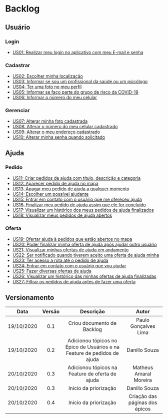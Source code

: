 # Backlog


## Usuário

### Login

- [US01: Realizar meu login no aplicativo com meu E-mail e senha](/pages/modeling/backlog/user/user.md)

### Cadastrar   

- [US02: Escolher minha localização](/pages/modeling/backlog/user/user.md)
- [US03: Informar se sou um profissional da saúde ou um psicólogo](/pages/modeling/backlog/user/user.md)
- [US04: Ter uma foto no meu perfil](/pages/modeling/backlog/user/user.md)
- [US05: Informar se faço parte do grupo de risco da COVID-19](/pages/modeling/backlog/user/user.md)
- [US06: Informar o número do meu celular](/pages/modeling/backlog/user/user.md)

### Gerenciar

- [US07: Alterar minha foto cadastrada](/pages/modeling/backlog/user/user.md)
- [US08: Alterar o número do meu celular cadastrado](/pages/modeling/backlog/user/user.md)
- [US09: Alterar o meu endereço cadastrado](/pages/modeling/backlog/user/user.md)
- [US10: Alterar minha senha quando solicitado](/pages/modeling/backlog/user/user.md)

## Ajuda

### Pedido

- [US11: Criar pedidos de ajuda com título, descrição e categoria](/pages/modeling/backlog/help/help.md)
- [US12: Aparecer pedido de ajuda no mapa](/pages/modeling/backlog/help/help.md)
- [US13: Apagar meu pedido de ajuda a qualquer momento](/pages/modeling/backlog/help/help.md)
- [US14: Escolher um possível ajudante](/pages/modeling/backlog/help/help.md)
- [US15: Entrar em contato com o usuário que me ofereceu ajuda](/pages/modeling/backlog/help/help.md)
- [US16: Finalizar meu pedido de ajuda assim que ele for concluído](/pages/modeling/backlog/help/help.md)
- [US17: Visualizar um histórico dos meus pedidos de ajuda finalizados](/pages/modeling/backlog/help/help.md)
- [US18: Visualizar meus pedidos de ajuda abertos](/pages/modeling/backlog/help/help.md)

### Oferta

- [US19: Ofertar ajuda à pedidos que estão abertos no mapa](/pages/modeling/backlog/help/help.md)
- [US20: Poder finalizar minha oferta de ajuda após ajudar outro usuário](/pages/modeling/backlog/help/help.md)
- [US21: Visualizar minhas ofertas de ajuda em andamento](/pages/modeling/backlog/help/help.md)
- [US22: Ser notificado quando tiverem aceito uma oferta de ajuda minha](/pages/modeling/backlog/help/help.md)
- [US23: Ter acesso a rota até o pedido de ajuda](/pages/modeling/backlog/help/help.md)
- [US24: Entrar em contato com o usuário que vou ajudar](/pages/modeling/backlog/help/help.md)
- [US25: Fazer diversas ofertas de ajuda](/pages/modeling/backlog/help/help.md)
- [US26: Visualizar um histórico das minhas ofertas de ajuda finalizadas](/pages/modeling/backlog/help/help.md)
- [US27: Filtrar os pedidos de ajuda antes de fazer uma oferta](/pages/modeling/backlog/help/help.md)


## Versionamento

|Data|Versão|Descrição|Autor|
|:-:|:-:|:-:|:-:|
|19/10/2020|0.1|Criou documento de Backlog|Paulo Gonçalves Lima|
|19/10/2020|0.2|Adicionou tópicos no Épico de Usuários e na Feature de pedidos de ajuda|Danillo Souza|
|20/10/2020|0.3|Adicionou tópicos na Feature de oferta de ajuda|Matheus Amaral Moreira|
|20/10/2020|0.3|Inicio da priorização|Danillo Souza|
|20/10/2020|0.4|Inicio da priorização|Criação das páginas dos épicos|

